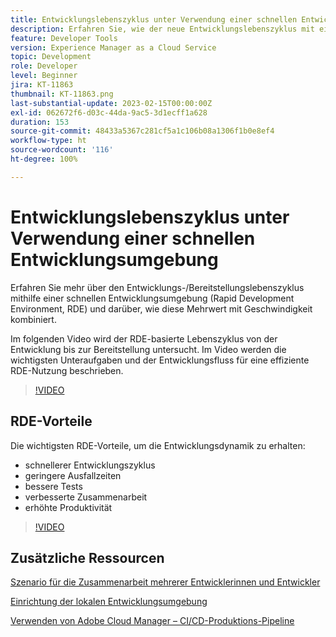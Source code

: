 ```yaml
---
title: Entwicklungslebenszyklus unter Verwendung einer schnellen Entwicklungsumgebung
description: Erfahren Sie, wie der neue Entwicklungslebenszyklus mit einer schnellen Entwicklungsumgebung aussieht und welche wichtigen Vorteile diese bietet.
feature: Developer Tools
version: Experience Manager as a Cloud Service
topic: Development
role: Developer
level: Beginner
jira: KT-11863
thumbnail: KT-11863.png
last-substantial-update: 2023-02-15T00:00:00Z
exl-id: 062672f6-d03c-44da-9ac5-3d1ecff1a628
duration: 153
source-git-commit: 48433a5367c281cf5a1c106b08a1306f1b0e8ef4
workflow-type: ht
source-wordcount: '116'
ht-degree: 100%

---
```


# Entwicklungslebenszyklus unter Verwendung einer schnellen Entwicklungsumgebung

Erfahren Sie mehr über den Entwicklungs-/Bereitstellungslebenszyklus mithilfe einer schnellen Entwicklungsumgebung (Rapid Development Environment, RDE) und darüber, wie diese Mehrwert mit Geschwindigkeit kombiniert.

Im folgenden Video wird der RDE-basierte Lebenszyklus von der Entwicklung bis zur Bereitstellung untersucht. Im Video werden die wichtigsten Unteraufgaben und der Entwicklungsfluss für eine effiziente RDE-Nutzung beschrieben.

>[!VIDEO](https://video.tv.adobe.com/v/3415492?quality=12&learn=on)


## RDE-Vorteile

Die wichtigsten RDE-Vorteile, um die Entwicklungsdynamik zu erhalten:

- schnellerer Entwicklungszyklus
- geringere Ausfallzeiten
- bessere Tests
- verbesserte Zusammenarbeit
- erhöhte Produktivität

>[!VIDEO](https://video.tv.adobe.com/v/3415493?quality=12&learn=on)

## Zusätzliche Ressourcen

[Szenario für die Zusammenarbeit mehrerer Entwicklerinnen und Entwickler](https://experienceleague.adobe.com/docs/experience-manager-cloud-service/content/implementing/developing/rapid-development-environments.html?lang=de#multiple-developers-collaborating-on-the-same-rde)

[Einrichtung der lokalen Entwicklungsumgebung](https://experienceleague.adobe.com/docs/experience-manager-learn/cloud-service/local-development-environment-set-up/overview.html?lang=de)

[Verwenden von Adobe Cloud Manager – CI/CD-Produktions-Pipeline](https://experienceleague.adobe.com/docs/experience-manager-learn/cloud-service/cloud-manager/cicd-production-pipeline.html?lang=de)
